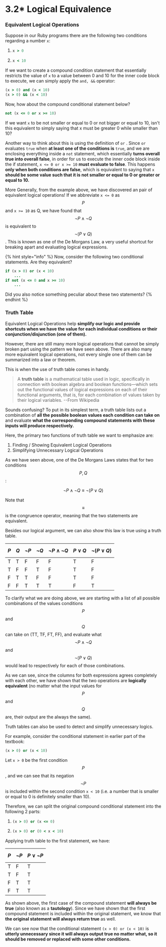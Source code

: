 # 3.2\* Logical Equivalence

### Equivalent Logical Operations

Suppose in our Ruby programs there are the following two conditions regarding a number `x`:

1. ```ruby
   x > 0
   ```
2. ```ruby
   x < 10
   ```

If we want to create a compound condition statement that essentially restricts the value of `x` to a value between 0 and 10 for the inner code block to execute, we can simply apply the `and, &&` operator:

```ruby
(x > 0) and (x < 10)
(x > 0) && (x < 10)
```

Now, how about the compound conditional statement below?

```ruby
not (x <= 0 or x >= 10)
```

If we want `x` to be not smaller or equal to 0 or not bigger or equal to 10, isn't this equivalent to simply saying that x must be greater 0 while smaller than 10? 

Another way to think about this is using the definition of `or` . Since `or` evaluates `true` when **at least one of the conditions is** `true`, and we are enclosing everything inside a `not` statement, which essentially **turns overall true into overall false**, in order for us to execute the inner code block inside the if statement, `x <= 0 or x >= 10` **must evaluate to false**. This happens **only when both conditions are false**, which is equivalent to saying that `x` **should be some value such that it is not smaller or equal to 0 or greater or equal to 10.** 

More Generally, from the example above, we have discovered an pair of equivalent logical operations! If we abbreviate `x <= 0` as $$P$$ and `x >= 10` as Q, we have found that $$\neg P \wedge \neg Q$$ is equivalent to $$\neg ( P \vee  Q) $$. This is known as one of the De Morgans Law, a very useful shortcut for breaking apart and evaluating logical expressions. 

{% hint style="info" %}
Now, consider the following two conditional statements. Are they equivalent?

```ruby
if (x > 0) or (x < 10)
    ...
if not (x <= 0 and x >= 10)
    ...
```

Did you also notice something peculiar about these two statements? 
{% endhint %}

### Truth Table

Equivalent Logical Operations help **simplify our logic and provide shortcuts when we have the value for each individual conditions or their conjunction/disjunction \(one of them\).** 

However, there are still many more logical operations that cannot be simply broken part using the pattern we have seen above. There are also many more equivalent logical operations, not every single one of them can be summarized into a law or theorem. 

This is when the use of truth table comes in handy. 

> A **truth table** is a mathematical table used in logic, specifically in connection with boolean algebra and boolean functions—which sets out the functional values of logical expressions on each of their functional arguments, that is, for each combination of values taken by their logical variables. --From Wikipedia

Sounds confusing? To put in its simplest term, a truth table lists out a combination of **all the possible boolean values each condition can take on** and evaluate **what the corresponding compound statements with these inputs will produce respectively.** 

Here, the primary two functions of truth table we want to emphasize are:

1. Finding / Showing Equivalent Logical Operations
2. Simplifying Unnecessary Logical Operations 

As we have seen above, one of the De Morgans Laws states that for two conditions $$P, Q$$:

$$
\neg P \wedge \neg Q \equiv \neg ( P \vee Q)
$$

Note that $$\equiv$$is the congruence operator, meaning that the two statements are equivalent. 

Besides our logical argument, we can also show this law is true using a truth table.

| $$P$$ | $$Q$$ | $$\neg P$$ | $$\neg Q$$ | $$\neg P \wedge \neg Q$$ | $$P \vee Q$$ | $$\neg ( P \vee Q)$$ |
| :--- | :--- | :--- | :--- | :--- | :--- | :--- |
| T | T | F | F | F | T | F |
| T | F | F | T | F | T | F |
| F | T | T | F | F | T | F |
| F | F | T | T | T | F | T |

To clarify what we are doing above, we are starting with a list of all possible combinations of the values conditions $$P$$ and $$Q$$ can take on \(TT, TF, FT, FF\), and evaluate what $$\neg P \wedge \neg Q$$ and $$\neg ( P \vee Q)$$ would lead to respectively for each of those combinations.

As we can see, since the columns for both expressions agrees completely with each other, we have shown that the two operations are **logically equivalent** \(no matter what the input values for $$P$$ and $$Q $$ are, their output are the always the same\).

Truth tables can also be used to detect and simplify unnecessary logics. 

For example, consider the conditional statement in earlier part of the textbook:

```ruby
(x > 0) or (x < 10)
```

Let `x > 0` be the first condition $$P$$, and we can see that its negation $$\neg P$$ is included within the second condition `x < 10` \(i.e. a number that is smaller or equal to 0 is definitely smaller than 10\). 

Therefore, we can split the original compound conditional statement into the following 2 parts:

1. ```ruby
   (x > 0) or (x <= 0)
   ```
2. ```ruby
   (x > 0) or (0 < x < 10)
   ```

Applying truth table to the first statement, we have:

| $$P$$ | $$\neg P$$ | $$P \vee \neg P$$ |
| :--- | :--- | :--- |
| T | F | T |
| T | F | T |
| F | T | T |
| F | T | T |

As shown above, the first case of the compound statement **will always be true** \(also known as a **tautology**\). Since we have shown that the first compound statement is included within the original statement, we know that **the original statement will always return true** as well. 

We can see now that the conditional statement `(x > 0) or (x < 10)` is **utterly unnecessary since it will always output true no matter what, so it should be removed or replaced with some other conditions.**

